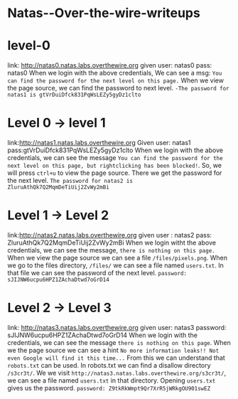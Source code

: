 # Natas--Over-the-wire-writeups

# level-0

link:  http://natas0.natas.labs.overthewire.org
given user: natas0
pass: natas0
When we login with the above credentials, We can see a msg: `You can find the password for the next level on this page.`
When we view the page source, we can find the password to next level.
`-The password for natas1 is gtVrDuiDfck831PqWsLEZy5gyDz1clto`

# Level 0 -> level 1

link:http://natas1.natas.labs.overthewire.org
Given user: natas1
pass:gtVrDuiDfck831PqWsLEZy5gyDz1clto
When we login with the above credentials, we can see the message `You can find the password for the next level on this page, but rightclicking has been blocked!`.
So, we will press `ctrl+u` to view the page source. There we get the password for the next level.
`The password for natas2 is ZluruAthQk7Q2MqmDeTiUij2ZvWy2mBi`

# Level 1 -> Level 2

link:http://natas2.natas.labs.overthewire.org
given user : natas2
pass: ZluruAthQk7Q2MqmDeTiUij2ZvWy2mBi
When we login witht the above credentials, we can see the message, `there is nothing on this page.`
When we view the page source we can see a file `/files/pixels.png`.
When we go to the files directory, `/files/` we can see a file named `users.txt`. In that file we can see the password of the next level.
`password: sJIJNW6ucpu6HPZ1ZAchaDtwd7oGrD14`

# Level 2 -> Level 3

link: http://natas3.natas.labs.overthewire.org
given user: natas3
password: sJIJNW6ucpu6HPZ1ZAchaDtwd7oGrD14
When we login with the credentials, we can see the message `there is nothing on this page`.
When we the page source we can see a hint `No more information leaks!! Not even Google will find it this time...`
From this we can understand that `robots.txt` can be used. In robots.txt we can find a disallow directory  `/s3cr3t/`.
We we visit `http://natas3.natas.labs.overthewire.org/s3cr3t/`, we can see a file named `users.txt` in that directory.
Opening `users.txt` gives us the password.
`password: Z9tkRkWmpt9Qr7XrR5jWRkgOU901swEZ`


